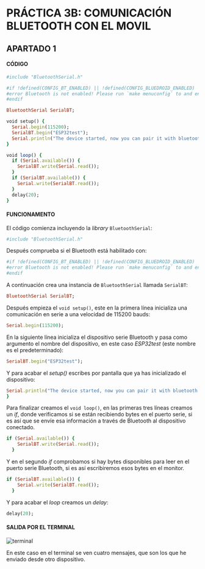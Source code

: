 # PRÁCTICA 3B: COMUNICACIÓN BLUETOOTH CON EL MOVIL

## APARTADO 1

#### CÓDIGO

```ruby
#include "BluetoothSerial.h"

#if !defined(CONFIG_BT_ENABLED) || !defined(CONFIG_BLUEDROID_ENABLED)
#error Bluetooth is not enabled! Please run `make menuconfig` to and enable it
#endif

BluetoothSerial SerialBT;

void setup() {
  Serial.begin(115200);
  SerialBT.begin("ESP32test"); 
  Serial.println("The device started, now you can pair it with bluetooth!");
}

void loop() {
  if (Serial.available()) {
    SerialBT.write(Serial.read());
  }
  if (SerialBT.available()) {
    Serial.write(SerialBT.read());
  }
  delay(20);
}
```

#### FUNCIONAMENTO

El código comienza incluyendo la *library* `BluetoothSerial`:

```ruby
#include "BluetoothSerial.h"
```

Después comprueba si el Bluetooth está habilitado con:

```ruby
#if !defined(CONFIG_BT_ENABLED) || !defined(CONFIG_BLUEDROID_ENABLED)
#error Bluetooth is not enabled! Please run `make menuconfig` to and enable it
#endif
```

A continuación crea una instancia de `BluetoothSerial` llamada `SerialBT`:

```ruby
BluetoothSerial SerialBT;
```

Después empieza el `void setup()`, este en la primera línea inicializa una comunicación en serie a una velocidad de 115200 bauds:

```ruby
Serial.begin(115200);
```

En la siguiente línea inicializa el dispositivo serie Bluetooth y pasa como argumento el nombre del dispositivo, en este caso *ESP32test* (este nombre es el predeterminado):

```ruby
SerialBT.begin("ESP32test"); 
```

Y para acabar el *setup()* escribes por pantalla que ya has inicializado el dispositivo:

```ruby
Serial.println("The device started, now you can pair it with bluetooth!");
}
```

Para finalizar creamos el `void loop()`, en las primeras tres líneas creamos un *if*, donde verificamos si se están recibiendo bytes en el puerto serie, si es así que se envíe esa información a través de Bluetooth al dispositivo conectado.

```ruby
if (Serial.available()) {
    SerialBT.write(Serial.read());
  }
```

Y en el segundo *if* comprobamos si hay bytes disponibles para leer en el puerto serie Bluetooth, si es así escribiremos esos bytes en el monitor.

```ruby
if (SerialBT.available()) {
    Serial.write(SerialBT.read());
  }
```

Y para acabar el *loop* creamos un *delay*:

```ruby
delay(20);
```

#### SALIDA POR EL TERMINAL

![terminal](https://i.ibb.co/V9gBgfR/terminal.png)

En este caso en el terminal se ven cuatro mensajes, que son los que he enviado desde otro dispositivo. 
